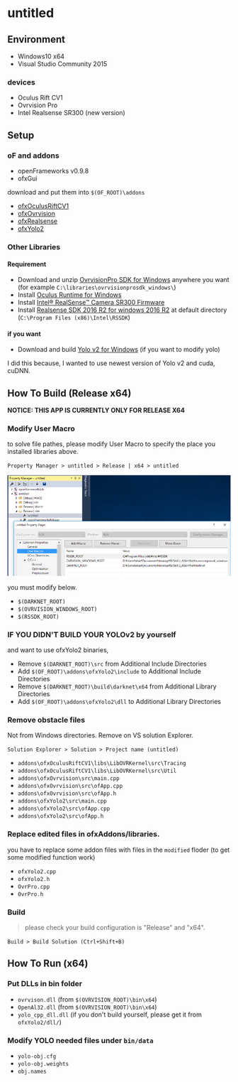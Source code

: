 # untitled

## Environment

- Windows10 x64
- Visual Studio Community 2015

### devices

- Oculus Rift CV1
- Ovrvision Pro
- Intel Realsense SR300 (new version)

## Setup

### oF and addons

- openFrameworks v0.9.8
- ofxGui

download and put them into `$(OF_ROOT)\addons`

- [ofxOculusRiftCV1](https://github.com/secondstory/ofxOculusRiftCV1)
- [ofxOvrvision](https://github.com/kuanju/ofxOvrvision)
- [ofxRealsense](https://github.com/tyhenry/ofxRealSense)
- [ofxYolo2](https://github.com/lab101/ofxYolo2)

### Other Libraries

#### Requirement

- Download and unzip [OvrvisionPro SDK for Windows](http://ovrvision.com/setup/) anywhere you want (for example `C:\libraries\ovrvisionprosdk_windows\`)
- Install [Oculus Runtime for Windows](https://www.oculus.com/setup/)
- Install [Intel® RealSense™ Camera SR300 Firmware](https://software.intel.com/en-us/realsense-sdk-windows-eol)
- Install [Realsense SDK 2016 R2 for windows 2016 R2](https://software.intel.com/en-us/realsense-sdk-windows-eol) at default directory (`C:\Program Files (x86)\Intel\RSSDK`)

#### if you want

- Download and build [Yolo v2 for Windows](https://github.com/AlexeyAB/darknet) (if you want to modify yolo)

I did this because, I wanted to use newest version of Yolo v2 and cuda, cuDNN.

## How To Build (Release x64)

**NOTICE: THIS APP IS CURRENTLY ONLY FOR RELEASE X64**

### Modify User Macro

to solve file pathes, please modify User Macro to specify the place you installed libraries above.

`Property Manager > untitled > Release | x64 > untitled`

![image](readmeimg/userdefinitions.png)

you must modify below.

* `$(DARKNET_ROOT)`
* `$(OVRVISION_WINDOWS_ROOT)`
* `$(RSSDK_ROOT)`

### IF YOU DIDN'T BUILD YOUR YOLOv2 by yourself

and want to use ofxYolo2 binaries,

- Remove `$(DARKNET_ROOT)\src` from Additional Include Directories
- Add `$(OF_ROOT)\addons\ofxYolo2\include` to Additional Include Directories
- Remove `$(DARKNET_ROOT)\build\darknet\x64` from Additional Library Directories
- Add `$(OF_ROOT)\addons\ofxYolo2\dll` to Additional Library Directories

### Remove obstacle files

Not from Windows directories. Remove on VS solution Explorer.

`Solution Explorer > Solution > Project name (untitled)`

- `addons\ofxOculusRiftCV1\libs\LibOVRKernel\src\Tracing`
- `addons\ofxOculusRiftCV1\libs\LibOVRKernel\src\Util`
- `addons\ofxOvrvision\src\main.cpp`
- `addons\ofxOvrvision\src\ofApp.cpp`
- `addons\ofxOvrvision\src\ofApp.h`
- `addons\ofxYolo2\src\main.cpp`
- `addons\ofxYolo2\src\ofApp.cpp`
- `addons\ofxYolo2\src\ofApp.h`

### Replace edited files in ofxAddons/libraries.

you have to replace some addon files with files in the `modified` floder (to get some modified function work)

- `ofxYolo2.cpp`
- `ofxYolo2.h`
- `OvrPro.cpp`
- `OvrPro.h`

### Build

> please check your build configuration is "Release" and "x64".

`Build > Build Solution (Ctrl+Shift+B)`

## How To Run (x64)

### Put DLLs in bin folder

- `ovrvison.dll` (from `$(OVRVISION_ROOT)\bin\x64`)
- `OpenAl32.dll` (from `$(OVRVISION_ROOT)\bin\x64`)
- `yolo_cpp_dll.dll` (if you don't build yourself, please get it from `ofxYolo2/dll/`)

### Modify YOLO needed files under `bin/data`

- `yolo-obj.cfg`
- `yolo-obj.weights`
- `obj.names`

